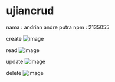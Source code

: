 # ujiancrud
nama : andrian andre putra
npm : 2135055

create
![image](https://user-images.githubusercontent.com/99938280/157803305-994b88fe-28d7-4fc5-8d4e-2903ae14db02.png)

read
![image](https://user-images.githubusercontent.com/99938280/157803211-f16d2a4d-0dd3-440f-8aaf-dc8d3da098e0.png)

update
![image](https://user-images.githubusercontent.com/99938280/157803356-d9cd8900-c208-4a79-9ed2-5e84a3bf528a.png)

delete
![image](https://user-images.githubusercontent.com/99938280/157803424-e7d649ca-2572-414b-af98-6353609e50e4.png)




